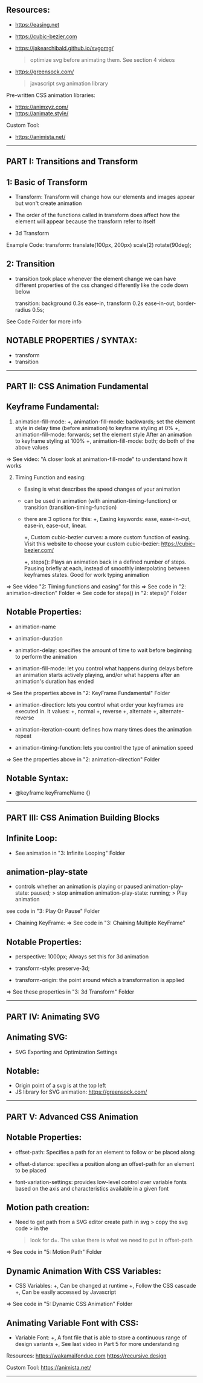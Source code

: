 ## Resources:

- https://easing.net
- https://cubic-bezier.com
- https://jakearchibald.github.io/svgomg/

  > optimize svg before animating them. See section 4 videos

- https://greensock.com/
  > javascript svg animation library

Pre-written CSS animation libraries:

- https://animxyz.com/
- https://animate.style/

Custom Tool:

- https://animista.net/

---

## PART I: Transitions and Transform

## 1: Basic of Transform

- Transform:
  Transform will change how our elements and images appear but won't create animation

- The order of the functions called in transform does affect how the element will
  appear because the transform refer to itself

- 3d Transform

Example Code:
transform: translate(100px, 200px) scale(2) rotate(90deg);

## 2: Transition

- transition took place whenever the element change
  we can have different properties of the css changed differently
  like the code down below

  transition: background 0.3s ease-in, transform 0.2s ease-in-out,
  border-radius 0.5s;

See Code Folder for more info

## NOTABLE PROPERTIES / SYNTAX:

- transform
- transition

---

## PART II: CSS Animation Fundamental

## Keyframe Fundamental:

1. animation-fill-mode:
   +, animation-fill-mode: backwards; set the element style in delay time (before animation) to keyframe styling at 0%
   +, animation-fill-mode: forwards; set the element style After an animation to keyframe styling at 100%
   +, animation-fill-mode: both; do both of the above values

=> See video: "A closer look at animation-fill-mode" to understand how it works

2. Timing Function and easing:

   - Easing is what describes the speed changes of your animation
   - can be used in animation (with animation-timing-function:) or transition (transition-timing-function)
   - there are 3 options for this:
     +, Easing keywords: ease, ease-in-out, ease-in, ease-out, linear.

     +, Custom cubic-bezier curves:
     a more custom function of easing. Visit this website to choose your custom
     cubic-bezier: https://cubic-bezier.com/

     +, steps(): Plays an animation back in a defined number of steps. Pausing briefly at each, instead of smoothly interpolating
     between keyframes states. Good for work typing animation

=> See video "2: Timing functions and easing" for this
=> See code in "2: animation-direction" Folder
=> See code for steps() in "2: steps()" Folder

## Notable Properties:

- animation-name
- animation-duration

- animation-delay: specifies the amount of time to wait before beginning
  to perform the animation
- animation-fill-mode: let you control what happens during delays before an animation
  starts actively playing, and/or what happens after an animation's duration has ended

=> See the properties above in "2: KeyFrame Fundamental" Folder

- animation-direction: lets you control what order your keyframes are executed in. It values:
  +, normal
  +, reverse
  +, alternate
  +, alternate-reverse

- animation-iteration-count: defines how many times does the animation repeat

- animation-timing-function: lets you control the type of animation speed

=> See the properties above in "2: animation-direction" Folder

## Notable Syntax:

- @keyframe keyFrameName {}

---

## PART III: CSS Animation Building Blocks

## Infinite Loop:

- See animation in "3: Infinite Looping" Folder

## animation-play-state

- controls whether an animation is playing or paused
  animation-play-state: paused; > stop animation
  animation-play-state: running; > Play animation

see code in "3: Play Or Pause" Folder

- Chaining KeyFrame:
  => See code in "3: Chaining Multiple KeyFrame"

## Notable Properties:

- perspective: 1000px; Always set this for 3d animation
- transform-style: preserve-3d;

- transform-origin: the point around which a transformation is applied

=> See these properties in "3: 3d Transform" Folder

---

## PART IV: Animating SVG

## Animating SVG:

- SVG Exporting and Optimization Settings

## Notable:

- Origin point of a svg is at the top left
- JS library for SVG animation: https://greensock.com/

---

## PART V: Advanced CSS Animation

## Notable Properties:

- offset-path: Specifies a path for an element to follow or be placed along
- offset-distance: specifies a position along an offset-path for an element
  to be placed

- font-variation-settings: provides low-level control over variable fonts
  based on the axis and characteristics available in a given font

## Motion path creation:

- Need to get path from a SVG editor
  create path in svg > copy the svg code > in the <path>
  > look for d=. The value there is what we need to put in offset-path

=> See code in "5: Motion Path" Folder

## Dynamic Animation With CSS Variables:

- CSS Variables:
  +, Can be changed at runtime
  +, Follow the CSS cascade
  +, Can be easily accessed by Javascript

=> See code in "5: Dynamic CSS Animation" Folder

## Animating Variable Font with CSS:

- Variable Font:
  +, A font file that is able to store a continuous range of design variants
  +, See last video in Part 5 for more understanding

Resources:
https://wakamaifondue.com
https://recursive.design

Custom Tool:
https://animista.net/

---
